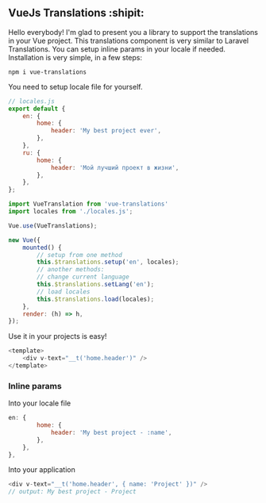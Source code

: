 ## VueJs Translations :shipit:

Hello everybody! I'm glad to present you a library to support the translations in your Vue project.
This translations component is very similar to Laravel Translations. You can setup inline params in your locale if needed.
Installation is very simple, in a few steps:

```shell
npm i vue-translations
```

You need to setup locale file for yourself.
```javascript
// locales.js
export default {
    en: {
        home: {
            header: 'My best project ever',
        },
    },
    ru: {
        home: {
            header: 'Мой лучший проект в жизни',
        },
    },
};
```

```javascript
import VueTranslation from 'vue-translations'
import locales from './locales.js';

Vue.use(VueTranslations);

new Vue({
    mounted() {
        // setup from one method
        this.$translations.setup('en', locales);
        // another methods:
        // change current language
        this.$translations.setLang('en');
        // load locales
        this.$translations.load(locales);
    },
    render: (h) => h,
});
```

Use it in your projects is easy!
```javascript
<template>
    <div v-text="__t('home.header')" />
</template>
```

### Inline params

Into your locale file
```javascript
en: {
        home: {
            header: 'My best project - :name',
        },
    },
},
```

Into your application
```javascript
<div v-text="__t('home.header', { name: 'Project' })" />
// output: My best project - Project
```

